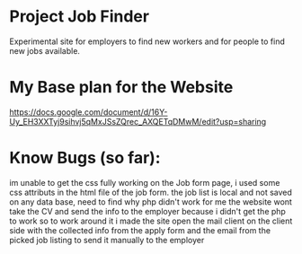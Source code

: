 # Project Job Finder

Experimental site for employers to find new workers and for people to find new jobs available.

# My Base plan for the Website

https://docs.google.com/document/d/16Y-Uy_EH3XXTyj9sihvj5qMxJSsZQrec_AXQETqDMwM/edit?usp=sharing

# Know Bugs (so far):

im unable to get the css fully working on the Job form page, i used some css attributs in the html file of the job form.
the job list is local and not saved on any data base, need to find why php didn't work for me
the website wont take the CV and send the info to the employer because i didn't get the php to work
so to work around it i made the site open the mail client on the client side with the collected info from the apply form and the email from the picked job listing to send it manually to the employer



